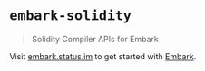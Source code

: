 # `embark-solidity`

> Solidity Compiler APIs for Embark

Visit [embark.status.im](https://embark.status.im/) to get started with
[Embark](https://github.com/embarklabs/embark).
